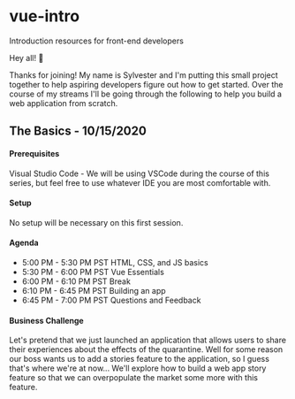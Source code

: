 # vue-intro
Introduction resources for front-end developers

Hey all! 👋 

Thanks for joining! My name is Sylvester and I'm putting this small project together to help aspiring developers figure out how to get started. Over the course of my streams I'll be going through the following to help you build a web application from scratch.

## The Basics - 10/15/2020

#### Prerequisites
Visual Studio Code - We will be using VSCode during the course of this series, but feel free to use whatever IDE you are most comfortable with. 

#### Setup
No setup will be necessary on this first session.

#### Agenda
- 5:00 PM - 5:30 PM PST HTML, CSS, and JS basics
- 5:30 PM - 6:00 PM PST Vue Essentials
- 6:00 PM - 6:10 PM PST Break
- 6:10 PM - 6:45 PM PST Building an app
- 6:45 PM - 7:00 PM PST Questions and Feedback

#### Business Challenge
Let's pretend that we just launched an application that allows users to share their experiences about the effects of the quarantine. Well for some reason our boss wants us to add a stories feature to the application, so I guess that's where we're at now... We'll explore how to build a web app story feature so that we can overpopulate the market some more with this feature.
